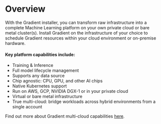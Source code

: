 # Overview

With the Gradient installer, you can transform raw infrastructure into a complete Machine Learning platform on your own private cloud or bare metal cluster\(s\). Install Gradient on the infrastructure of your choice to schedule Gradient resources within your cloud environment or on-premise hardware.

#### Key platform capabilities include:

* Training & Inference
* Full model lifecycle management
* Supports any data source
* Chip agnostic: CPU, GPU, and other AI chips
* Native Kubernetes support
* Run on AWS, GCP, NVIDIA DGX-1 or in your private cloud
* Virtual or bare metal infrastructure
* True multi-cloud: bridge workloads across hybrid environments from a single account 

Find out more about Gradient multi-cloud capabilities [here](https://gradient.paperspace.com/clusters).



